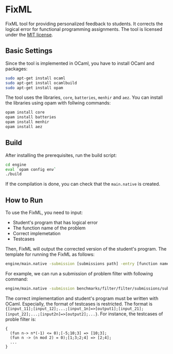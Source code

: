 # FixML

FixML tool for providing personalized feedback to students.
It corrects the logical error for functional programming assignments.
The tool is licensed under the [MIT license](LICENSE.txt).

## Basic Settings

Since the tool is implemented in OCaml, you have to install OCaml and packages:

```bash
sudo apt-get install ocaml
sudo apt-get install ocamlbuild
sudo apt-get install opam
```

The tool uses the libraries, ``core``, ``batteries``, ``menhir`` and ``aez``.
You can install the libraries using opam with follwing commands:

```bash
opam install core
opam install batteries
opam install menhir
opam install aez
```

## Build

After installing the prerequisites, run the build script:

```bash
cd engine
eval `opam config env`
./build
```

If the compilation is done, you can check that the ``main.native`` is created.

## How to Run

To use the FixML, you need to input:

 - Student's program that has logical error
 - The function name of the problem
 - Correct implemetation
 - Testcases

Then, FixML will output the corrected version of the student's program.
The template for running the FixML as follows:

```bash
engine/main.native -submission [submissions path] -entry [function name] -solution [solution path] -testcases [testcases path]
```

For example, we can run a submission of problem filter with following command:

```bash
engine/main.native -submission benchmarks/filter/filter/submissions/sub1.ml -entry filter -solution benchmarks/filter/filter/sol.ml -testcases benchmarks/filter/filter/testcases
```

The correct implementation and student's program must be written with OCaml.
Especially, the format of testcases is restricted.
The format is ```{[input_11];[input_12];...;[input_1n]=>[output1];[input_21];[input_22];...;[input2n]=>[output2];...}```.
For instance, the testcases of proble filter is:
```
{
  (fun n-> n*(-1) <= 0);[-5;10;3] => [10;3];
  (fun n -> (n mod 2) = 0);[1;3;2;4] => [2;4];
  ...
}
```
